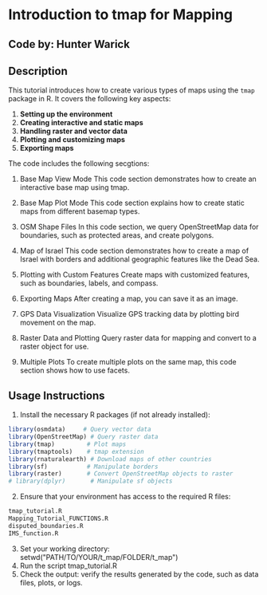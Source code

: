 # Introduction to tmap for Mapping

## Code by: Hunter Warick

## Description
This tutorial introduces how to create various types of maps using the `tmap` package in R. It covers the following key aspects:

1. **Setting up the environment**
2. **Creating interactive and static maps**
3. **Handling raster and vector data**
4. **Plotting and customizing maps**
5. **Exporting maps**

The code includes the following secgtions:
1. Base Map View Mode 
This code section demonstrates how to create an interactive base map using tmap.

2. Base Map Plot Mode
This code section explains how to create static maps from different basemap types.

3. OSM Shape Files
In this code section, we query OpenStreetMap data for boundaries, such as protected areas, and create polygons.

4. Map of Israel
This code section demonstrates how to create a map of Israel with borders and additional geographic features like the Dead Sea.

5. Plotting with Custom Features
Create maps with customized features, such as boundaries, labels, and compass.

6. Exporting Maps
After creating a map, you can save it as an image.

7. GPS Data Visualization
Visualize GPS tracking data by plotting bird movement on the map.

8. Raster Data and Plotting
Query raster data for mapping and convert to a raster object for use.

9. Multiple Plots
To create multiple plots on the same map, this code section shows how to use facets.

## Usage Instructions

1. Install the necessary R packages (if not already installed):
```r
library(osmdata)     # Query vector data
library(OpenStreetMap) # Query raster data
library(tmap)         # Plot maps
library(tmaptools)    # tmap extension
library(rnaturalearth) # Download maps of other countries
library(sf)           # Manipulate borders
library(raster)       # Convert OpenStreetMap objects to raster
# library(dplyr)       # Manipulate sf objects
```
2. Ensure that your environment has access to the required R files:
```r
tmap_tutorial.R
Mapping_Tutorial_FUNCTIONS.R
disputed_boundaries.R
IMS_function.R
```
3. Set your working directory:
setwd("PATH/TO/YOUR/t_map/FOLDER/t_map")
4. Run the script tmap_tutorial.R
5. Check the output: verify the results generated by the code, such as data files, plots, or logs.